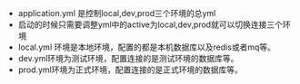 - application.yml 是控制local,dev,prod三个环境的总yml
- 启动的时候只需要调整yml中的active为local,dev,prod就可以切换连接三个环境
- local.yml 环境是本地环境，配置的都是本机数据库以及redis或者mq等。
- dev.yml环境为测试环境，配置连接的是测试环境的数据库等。
- prod.yml环境为正式环境，配置连接的是正式环境的数据库等。